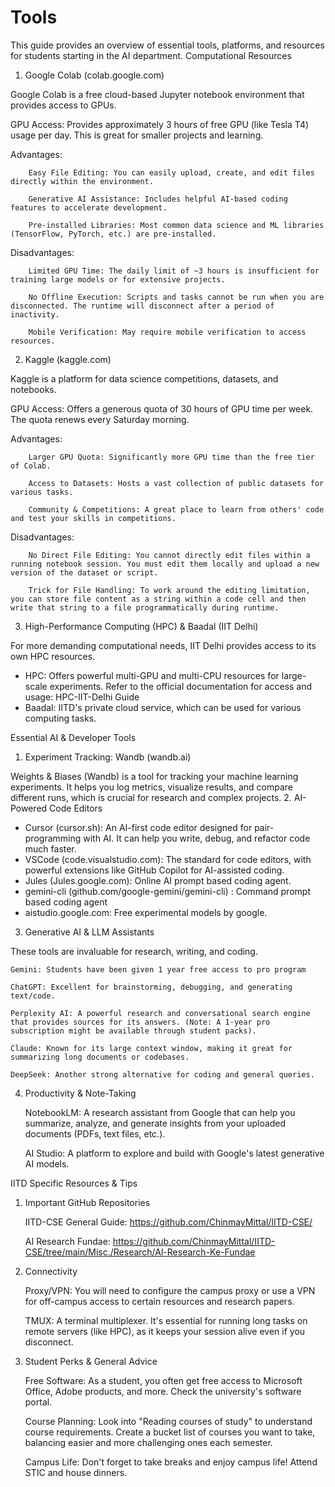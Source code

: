 # Tools

This guide provides an overview of essential tools, platforms, and resources for students starting in the AI department.
Computational Resources
1. Google Colab (colab.google.com)

Google Colab is a free cloud-based Jupyter notebook environment that provides access to GPUs.

  GPU Access: Provides approximately 3 hours of free GPU (like Tesla T4) usage per day. This is great for smaller projects and learning.

  Advantages:

        Easy File Editing: You can easily upload, create, and edit files directly within the environment.

        Generative AI Assistance: Includes helpful AI-based coding features to accelerate development.

        Pre-installed Libraries: Most common data science and ML libraries (TensorFlow, PyTorch, etc.) are pre-installed.

  Disadvantages:

        Limited GPU Time: The daily limit of ~3 hours is insufficient for training large models or for extensive projects.

        No Offline Execution: Scripts and tasks cannot be run when you are disconnected. The runtime will disconnect after a period of inactivity.

        Mobile Verification: May require mobile verification to access resources.

2. Kaggle (kaggle.com)

Kaggle is a platform for data science competitions, datasets, and notebooks.

  GPU Access: Offers a generous quota of 30 hours of GPU time per week. The quota renews every Saturday morning.

  Advantages:

        Larger GPU Quota: Significantly more GPU time than the free tier of Colab.

        Access to Datasets: Hosts a vast collection of public datasets for various tasks.

        Community & Competitions: A great place to learn from others' code and test your skills in competitions.

  Disadvantages:

        No Direct File Editing: You cannot directly edit files within a running notebook session. You must edit them locally and upload a new version of the dataset or script.

        Trick for File Handling: To work around the editing limitation, you can store file content as a string within a code cell and then write that string to a file programmatically during runtime.

3. High-Performance Computing (HPC) & Baadal (IIT Delhi)

For more demanding computational needs, IIT Delhi provides access to its own HPC resources.

- HPC: Offers powerful multi-GPU and multi-CPU resources for large-scale experiments. Refer to the official documentation for access and usage: HPC-IIT-Delhi Guide
- Baadal: IITD's private cloud service, which can be used for various computing tasks.

Essential AI & Developer Tools
1. Experiment Tracking: Wandb (wandb.ai)

Weights & Biases (Wandb) is a tool for tracking your machine learning experiments. It helps you log metrics, visualize results, and compare different runs, which is crucial for research and complex projects.
2. AI-Powered Code Editors

  - Cursor (cursor.sh): An AI-first code editor designed for pair-programming with AI. It can help you write, debug, and refactor code much faster.
  - VSCode (code.visualstudio.com): The standard for code editors, with powerful extensions like GitHub Copilot for AI-assisted coding.
  - Jules (Jules.google.com): Online AI prompt based coding agent.
  - gemini-cli (github.com/google-gemini/gemini-cli) : Command prompt based coding agent
  - aistudio.google.com: Free experimental models by google. 

3. Generative AI & LLM Assistants

These tools are invaluable for research, writing, and coding.

    Gemini: Students have been given 1 year free access to pro program
    
    ChatGPT: Excellent for brainstorming, debugging, and generating text/code.

    Perplexity AI: A powerful research and conversational search engine that provides sources for its answers. (Note: A 1-year pro subscription might be available through student packs).

    Claude: Known for its large context window, making it great for summarizing long documents or codebases.

    DeepSeek: Another strong alternative for coding and general queries.

4. Productivity & Note-Taking

    NotebookLM: A research assistant from Google that can help you summarize, analyze, and generate insights from your uploaded documents (PDFs, text files, etc.).

    AI Studio: A platform to explore and build with Google's latest generative AI models.

IITD Specific Resources & Tips
1. Important GitHub Repositories

    IITD-CSE General Guide: https://github.com/ChinmayMittal/IITD-CSE/

    AI Research Fundae: https://github.com/ChinmayMittal/IITD-CSE/tree/main/Misc./Research/Al-Research-Ke-Fundae

2. Connectivity

    Proxy/VPN: You will need to configure the campus proxy or use a VPN for off-campus access to certain resources and research papers.

    TMUX: A terminal multiplexer. It's essential for running long tasks on remote servers (like HPC), as it keeps your session alive even if you disconnect.

3. Student Perks & General Advice

    Free Software: As a student, you often get free access to Microsoft Office, Adobe products, and more. Check the university's software portal.

    Course Planning: Look into "Reading courses of study" to understand course requirements. Create a bucket list of courses you want to take, balancing easier and more challenging ones each semester.

    Campus Life: Don't forget to take breaks and enjoy campus life! Attend STIC and house dinners.
